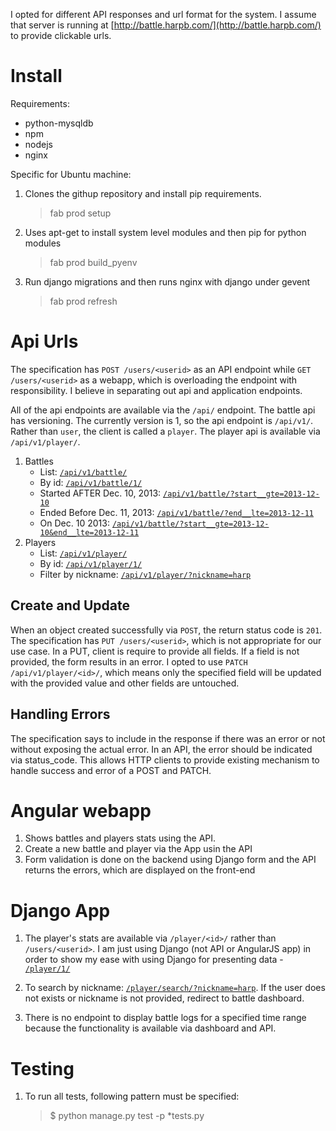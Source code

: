 
I opted for different API responses and url format for the system. I assume that server is running at [http://battle.harpb.com/](http://battle.harpb.com/) to provide clickable urls.

# Install
Requirements:

- python-mysqldb
- npm
- nodejs
- nginx

Specific for Ubuntu machine:

1. Clones the githup repository and install pip requirements. 
    > fab prod setup
2. Uses apt-get to install system level modules and then pip for python modules 
    > fab prod build_pyenv
3. Run django migrations and then runs nginx with django under gevent
    > fab prod refresh




# Api Urls
The specification has `POST /users/<userid>` as an API endpoint while `GET /users/<userid>` as a webapp, which is overloading the endpoint with responsibility. I believe in separating out api and application endpoints.

All of the api endpoints are available via the `/api/` endpoint. The battle api has versioning. The currently version is 1, so the api endpoint is `/api/v1/`. Rather than `user`, the client is called a `player`. The player api is available via `/api/v1/player/`.

1. Battles
    - List: [`/api/v1/battle/`](http://battle.harpb.com/api/v1/battle/)
    - By id: [`/api/v1/battle/1/`](http://battle.harpb.com/api/v1/battle/1/)
    - Started AFTER Dec. 10, 2013: [`/api/v1/battle/?start__gte=2013-12-10`](http://battle.harpb.com/api/v1/battle/?start__gte=2013-12-10)
	- Ended Before Dec. 11, 2013: [`/api/v1/battle/?end__lte=2013-12-11`](http://battle.harpb.com/api/v1/battle/?end_lte=2013-12-11)
	- On Dec. 10 2013:  [`/api/v1/battle/?start__gte=2013-12-10&end__lte=2013-12-11`](http://battle.harpb.com/api/v1/battle/?start__gte=2013-12-10&end_lte=2013-12-11)
2. Players
	- List: [`/api/v1/player/`](http://battle.harpb.com/api/v1/player/)
	- By id: [`/api/v1/player/1/`](http://battle.harpb.com/api/v1/player/1/)
	- Filter by nickname: [`/api/v1/player/?nickname=harp`](http://battle.harpb.com/api/v1/player/?nickname=harp)

## Create and Update
When an object created successfully via `POST`, the return status code is `201`. The specification has `PUT /users/<userid>`, which is not appropriate for our use case. In a PUT, client is require to provide all fields. If a field is not provided, the form results in an error. I opted to use `PATCH /api/v1/player/<id>/`, which means only the specified field will be updated with the provided value and other fields are untouched.

## Handling Errors
The specification says to include in the response if there was an error or not without exposing the actual error. In an API, the error should be indicated via status_code. This allows HTTP clients to provide existing mechanism to handle success and error of a POST and PATCH.

# Angular webapp

1. Shows battles and players stats using the API.
2. Create a new battle and player via the App usin the API		
3. Form validation is done on the backend using Django form and the API returns the errors, which are displayed on the front-end
		

# Django App
1. The player's stats are available via `/player/<id>/` rather than `/users/<userid>`. I am just using Django (not API or AngularJS app) in order to show my ease with using Django for presenting data - [`/player/1/`](http://battle.harpb.com/player/1/)

2. To search by nickname: [`/player/search/?nickname=harp`](http://battle.harpb.com/player/search/?nickname=harp). If the user does not exists or nickname is not provided, redirect to battle dashboard.
3. There is no endpoint to display battle logs for a specified time range because the functionality is available via dashboard and API.
		

# Testing
1. To run all tests, following pattern must be specified:
    > $ python manage.py test -p *tests.py
